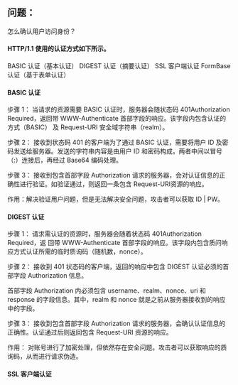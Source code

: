 ## 问题：
怎么确认用户访问身份？

#### HTTP/1.1 使用的认证方式如下所示。
BASIC 认证（基本认证）
DIGEST 认证（摘要认证）
SSL 客户端认证
FormBase 认证（基于表单认证）

#### BASIC 认证 
步骤 1： 当请求的资源需要 BASIC 认证时，服务器会随状态码 401Authorization Required，返回带 WWW-Authenticate 首部字段的响应。该字段内包含认证的方式（BASIC） 及 Request-URI 安全域字符串（realm）。

步骤 2： 接收到状态码 401 的客户端为了通过 BASIC 认证，需要将用户 ID 及密码发送给服务器。发送的字符串内容是由用户 ID 和密码构成，两者中间以冒号（:）连接后，再经过 Base64 编码处理。

步骤 3： 接收到包含首部字段 Authorization 请求的服务器，会对认证信息的正确性进行验证。如验证通过，则返回一条包含 Request-URI资源的响应。

作用：解决验证用户问题，但是无法解决安全问题，攻击者可以获取 ID | PW。

#### DIGEST 认证
步骤 1： 请求需认证的资源时，服务器会随着状态码 401Authorization Required，返 回带 WWW-Authenticate 首部字段的响应。该字段内包含质问响应方式认证所需的临时质询码（随机数，nonce）。

步骤 2： 接收到 401 状态码的客户端，返回的响应中包含 DIGEST 认证必须的首部字段 Authorization 信息。

首部字段 Authorization 内必须包含 username、realm、nonce、uri 和response 的字段信息。其中，realm 和 nonce 就是之前从服务器接收到的响应中的字段。

步骤 3： 接收到包含首部字段 Authorization 请求的服务器，会确认认证信息的正确性。认证通过后则返回包含 Request-URI 资源的响应。


作用： 对账号进行了加密处理，但依然存在安全问题。攻击者可以获取响应的质询码，从而进行请求伪造。

#### SSL 客户端认证
